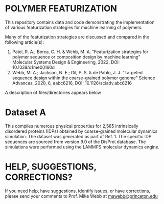 # POLYMER FEATURIZATION
This repository contains data and code demonstrating the implementation of various featurization strategies for machine learning of polymers.

Many of the featurization strategies are discussed and compared in the following article(s): 
1. Patel, R. A.; Borca, C. H. & Webb, M. A. "Featurization strategies for polymer sequence or composition design by machine learning"  Molecular Systems Design & Engineering, 2022, DOI: 10.1039/d1me00160d
2. Webb, M. A.; Jackson, N. E.; Gil, P. S. & de Pablo, J. J. "Targeted sequence design within the coarse-grained polymer genome" Science Advances, 2020, 6, eabc6216, DOI: 10.1126/sciadv.abc6216

A description of files/directories appears below

# Dataset A
This compiles numerous physical properties for 2,585 intrinsically disordered proteins (IDPs) obtained by coarse-grained molecular dynamics simulation. The dataset was generated as part of Ref. 1. The specific IDP sequences are sourced from version 9.0 of the DisProt database. The simulations were performed using the LAMMPS molecular dynamics engine.

# HELP, SUGGESTIONS, CORRECTIONS?
If you need help, have suggestions, identify issues, or have corrections, please send your comments to Prof. Mike Webb at mawebb@princeton.edu
